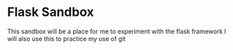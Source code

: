 # Flask Sandbox

This sandbox will be a place for me to experiment with the flask framework
I will also use this to practice my use of git
